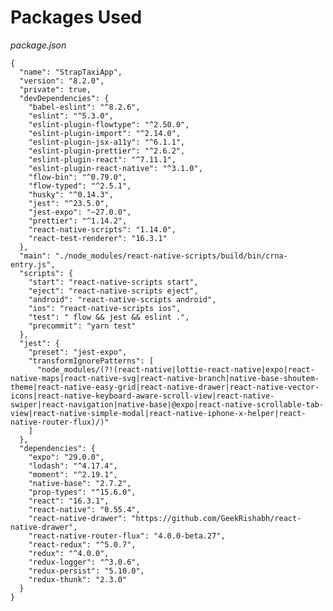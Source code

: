 # Packages Used

_package.json_

<pre class="line-numbers"><code class="language-json">{
  "name": "StrapTaxiApp",
  "version": "8.2.0",
  "private": true,
  "devDependencies": {
    "babel-eslint": "^8.2.6",
    "eslint": "^5.3.0",
    "eslint-plugin-flowtype": "^2.50.0",
    "eslint-plugin-import": "^2.14.0",
    "eslint-plugin-jsx-a11y": "^6.1.1",
    "eslint-plugin-prettier": "^2.6.2",
    "eslint-plugin-react": "^7.11.1",
    "eslint-plugin-react-native": "^3.1.0",
    "flow-bin": "^0.79.0",
    "flow-typed": "^2.5.1",
    "husky": "^0.14.3",
    "jest": "^23.5.0",
    "jest-expo": "~27.0.0",
    "prettier": "^1.14.2",
    "react-native-scripts": "1.14.0",
    "react-test-renderer": "16.3.1"
  },
  "main": "./node_modules/react-native-scripts/build/bin/crna-entry.js",
  "scripts": {
    "start": "react-native-scripts start",
    "eject": "react-native-scripts eject",
    "android": "react-native-scripts android",
    "ios": "react-native-scripts ios",
    "test": " flow && jest && eslint .",
    "precommit": "yarn test"
  },
  "jest": {
    "preset": "jest-expo",
    "transformIgnorePatterns": [
      "node_modules/(?!(react-native|lottie-react-native|expo|react-native-maps|react-native-svg|react-native-branch|native-base-shoutem-theme|react-native-easy-grid|react-native-drawer|react-native-vector-icons|react-native-keyboard-aware-scroll-view|react-native-swiper|react-navigation|native-base|@expo|react-native-scrollable-tab-view|react-native-simple-modal|react-native-iphone-x-helper|react-native-router-flux)/)"
    ]
  },
  "dependencies": {
    "expo": "29.0.0",
    "lodash": "^4.17.4",
    "moment": "^2.19.1",
    "native-base": "2.7.2",
    "prop-types": "^15.6.0",
    "react": "16.3.1",
    "react-native": "0.55.4",
    "react-native-drawer": "https://github.com/GeekRishabh/react-native-drawer",
    "react-native-router-flux": "4.0.0-beta.27",
    "react-redux": "^5.0.7",
    "redux": "^4.0.0",
    "redux-logger": "^3.0.6",
    "redux-persist": "5.10.0",
    "redux-thunk": "2.3.0"
  }
}
</code></pre>
